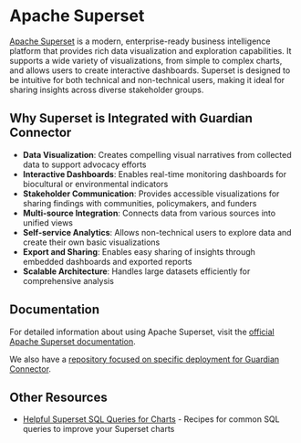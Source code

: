 # Apache Superset

[Apache Superset](https://superset.apache.org/) is a modern, enterprise-ready business intelligence platform that provides rich data visualization and exploration capabilities. It supports a wide variety of visualizations, from simple to complex charts, and allows users to create interactive dashboards. Superset is designed to be intuitive for both technical and non-technical users, making it ideal for sharing insights across diverse stakeholder groups.

## Why Superset is Integrated with Guardian Connector

- **Data Visualization**: Creates compelling visual narratives from collected data to support advocacy efforts
- **Interactive Dashboards**: Enables real-time monitoring dashboards for biocultural or environmental indicators
- **Stakeholder Communication**: Provides accessible visualizations for sharing findings with communities, policymakers, and funders
- **Multi-source Integration**: Connects data from various sources into unified views
- **Self-service Analytics**: Allows non-technical users to explore data and create their own basic visualizations
- **Export and Sharing**: Enables easy sharing of insights through embedded dashboards and exported reports
- **Scalable Architecture**: Handles large datasets efficiently for comprehensive analysis

## Documentation

For detailed information about using Apache Superset, visit the [official Apache Superset documentation](https://superset.apache.org/docs/intro/). 

We also have a [repository focused on specific deployment for Guardian Connector](https://github.com/conservationmetrics/superset-deployment).

## Other Resources

- [Helpful Superset SQL Queries for Charts](./queries.md) - Recipes for common SQL queries to improve your Superset charts